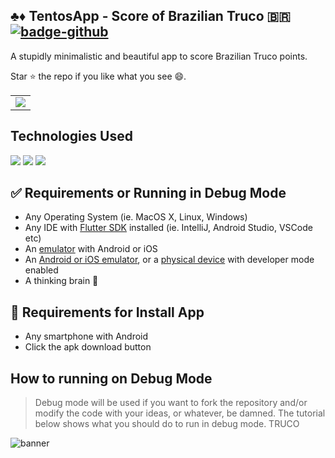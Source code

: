 ## ♣️♦️ TentosApp - Score of Brazilian Truco 🇧🇷 [![badge-github](https://img.shields.io/github/followers/jolucas245?style=social)](https://github.com/jolucas245/)

A stupidly minimalistic and beautiful app to score Brazilian Truco points.

Star ⭐ the repo if you like what you see 😄.

<table>
    <tr>
        <td>
        <a href="https://github.com/jolucas245/tentosapp/releases/download/v1.0-ouros/tentos-v1.0.apk)>"><img src="https://user-images.githubusercontent.com/65248543/178760730-248a62ab-a414-437d-8392-4a2a943585ab.png"></a>
        </td>
    </tr>
</table>

## Technologies Used
[<img src="https://img.shields.io/badge/LICENSE-WTFPL-green?style=for-the-badge"/>](https://github.com/jolucas245/tentosapp/blob/main/LICENSE)
[<img src="https://img.shields.io/badge/Language-Dart-lightblue?style=for-the-badge"/>](https://dart.dev)
[<img src="https://img.shields.io/badge/Framework-Flutter-blue?style=for-the-badge"/>](https://flutter.dev)

## ✅ Requirements or Running in Debug Mode 
* Any Operating System (ie. MacOS X, Linux, Windows) 
* Any IDE with <a href="https://flutter.dev/">Flutter SDK</a> installed (ie. IntelliJ, Android Studio, VSCode etc)
* An <a href="https://www.softwaretestinghelp.com/android-emulators/">emulator</a> with Android or iOS
* An <a href="https://www.softwaretestinghelp.com/android-emulators/">Android or iOS emulator</a>, or a <a href="https://stackoverflow.com/questions/54444538/how-do-i-run-test-my-flutter-app-on-a-real-device">physical device</a> with developer mode enabled
* A thinking brain 🧠

## 📱 Requirements for Install App
* Any smartphone with Android
* Click the apk download button

## How to running on Debug Mode
>Debug mode will be used if you want to fork the repository and/or modify the code with your ideas, or whatever, be damned. The tutorial below shows what you should do to run in debug mode. TRUCO

![banner](https://user-images.githubusercontent.com/65248543/178626556-c6c91706-b03e-4116-bc8b-99619e6095c0.png)
